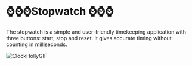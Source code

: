 # ⌚⌚⌚Stopwatch ⌚⌚⌚
The stopwatch is a simple and user-friendly timekeeping application with three buttons: start, stop and reset. It gives accurate timing without counting in milliseconds.

![ClockHollyGIF](https://github.com/siff2018/Stopwatch/assets/34233306/a8cb7317-5b60-4c4f-ae2b-95a6a652be47)
